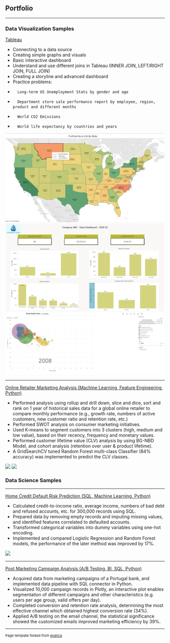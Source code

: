## Portfolio

---

### Data Visualization Samples

[Tableau](https://public.tableau.com/app/profile/joy4396)
-	Connecting to a data source
-	Creating simple graphs and visuals
-	Basic interactive dashboard
-	Understand and use different joins in Tableau (INNER JOIN, LEFT/RIGHT JOIN, FULL JOIN)
-	Creating a storyline and advanced dashboard
-	Practice problems:
-	    Long-term US Unemployment Stats by gender and age
-	    Department store sale performance report by employee, region, product and different months
-	    World CO2 Emissions
-	    World life expectancy by countries and years
<img src="images/tab1.png?raw=true"/>
<img src="images/tab2.png?raw=true"/>
<img src="images/tab3.png?raw=true"/>

---
[Online Retailer Marketing Analysis (Machine Learning, Feature Engineering, Python)](https://github.com/shuchangliang/Projects/blob/master/LTV%20%26%20Predicting%20Next%20Purchase%20Day.ipynb)
-	Performed analysis using rollup and drill down, slice and dice, sort and rank on 1 year of historical sales data for a global online retailer to compare monthly performance (e.g., growth rate, numbers of active customers, new customer ratio and retention rate, etc.)
-	Performed SWOT analysis on consumer marketing initiatives.
-	Used K-means to segment customers into 3 clusters (high, medium and low value), based on their recency, frequency and monetary values.
-	Performed customer lifetime value (CLV) analysis by using BG-NBD Model, and cohort analysis (retention over user & product lifetime).
-	A GridSearchCV tuned Random Forest multi-class Classifier (84% accuracy) was implemented to predict the CLV classes.
<img src="images/Retention Rate.png?raw=true"/>
<img src="images/Probability of customer being active.png?raw=true"/>

### Data Science Samples

---
[Home Credit Default Risk Prediction (SQL, Machine Learning, Python)](https://github.com/shuchangliang/Projects/blob/master/Home%20Credit%20Default%20Risk.ipynb)
-	Calculated credit-to-income ratio, average income, numbers of bad debt and refused accounts, etc. for 300,000 records using SQL.
-	Prepared data by removing empty records and imputing missing values, and identified features correlated to defaulted accounts.
-	Transformed categorical variables into dummy variables using one-hot encoding.
-	Implemented and compared Logistic Regression and Random Forest models, the performance of the later method was improved by 17%.
<img src="images/Random Forest AOC.png?raw=true"/>

---
[Post Marketing Campaign Analysis (A/B Testing, BI, SQL, Python)](https://github.com/shuchangliang/Projects/blob/master/Post%20Campaign%20Analysis%20rev.1.ipynb)
-	Acquired data from marketing campaigns of a Portugal bank, and implemented data pipeline with SQL connector in Python.
-	Visualized 10,000 campaign records in Plotly, an interactive plot enables segmentation of different campaigns and other characteristics (e.g. users per age group, valid offers per day).
-	Completed conversion and retention rate analysis, determining the most effective channel which obtained highest conversion rate (34%).
-	Applied A/B testing on the email channel, the statistical significance showed the customized emails improved marketing efficiency by 39%.





---
<p style="font-size:11px">Page template forked from <a href="https://github.com/evanca/quick-portfolio">evanca</a></p>
<!-- Remove above link if you don't want to attibute -->
